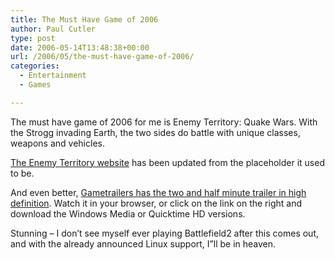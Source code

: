 ```yaml
---
title: The Must Have Game of 2006
author: Paul Cutler
type: post
date: 2006-05-14T13:48:38+00:00
url: /2006/05/the-must-have-game-of-2006/
categories:
  - Entertainment
  - Games

---
```

The must have game of 2006 for me is Enemy Territory: Quake Wars. With the Strogg invading Earth, the two sides do battle with unique classes, weapons and vehicles.

[The Enemy Territory website][1] has been updated from the placeholder it used to be.

And even better, [Gametrailers has the two and half minute trailer in high definition][2]. Watch it in your browser, or click on the link on the right and download the Windows Media or Quicktime HD versions.

Stunning &#8211; I don&#8217;t see myself ever playing Battlefield2 after this comes out, and with the already announced Linux support, I&#8221;ll be in heaven.

 [1]: http://www.enemyterritory.com/
 [2]: http://www.gametrailers.com/player.php?type=mov&id=10786